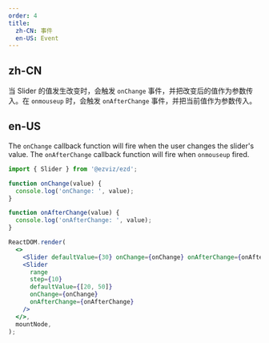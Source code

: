 ```yaml
---
order: 4
title:
  zh-CN: 事件
  en-US: Event
---
```


## zh-CN

当 Slider 的值发生改变时，会触发 `onChange` 事件，并把改变后的值作为参数传入。在 `onmouseup` 时，会触发 `onAfterChange` 事件，并把当前值作为参数传入。

## en-US

The `onChange` callback function will fire when the user changes the slider's value. The `onAfterChange` callback function will fire when `onmouseup` fired.

```jsx
import { Slider } from '@ezviz/ezd';

function onChange(value) {
  console.log('onChange: ', value);
}

function onAfterChange(value) {
  console.log('onAfterChange: ', value);
}

ReactDOM.render(
  <>
    <Slider defaultValue={30} onChange={onChange} onAfterChange={onAfterChange} />
    <Slider
      range
      step={10}
      defaultValue={[20, 50]}
      onChange={onChange}
      onAfterChange={onAfterChange}
    />
  </>,
  mountNode,
);
```
